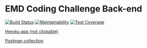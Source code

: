 # EMD Coding Challenge Back-end

[![Build Status](https://travis-ci.org/vasilysn/emd-challenge-be.svg?branch=master)](https://travis-ci.org/vasilysn/emd-challenge-be)
[![Maintainability](https://api.codeclimate.com/v1/badges/2c6938e3afb48dd7c80b/maintainability)](https://codeclimate.com/github/vasilysn/emd-challenge-be/maintainability)
[![Test Coverage](https://api.codeclimate.com/v1/badges/2c6938e3afb48dd7c80b/test_coverage)](https://codeclimate.com/github/vasilysn/emd-challenge-be/test_coverage)

[Heroku app (not clickable)](http://emd-challenge-be.herokuapp.com/)

[Postman collection](https://documenter.getpostman.com/collection/view/3659808-88eed9c4-29f0-25b4-0e53-c7ca4849fb41)
